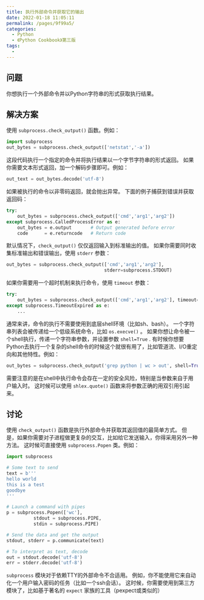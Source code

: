 ```yaml
---
title: 执行外部命令并获取它的输出
date: 2022-01-18 11:05:11
permalink: /pages/9f99a5/
categories:
  - Python
  - 《Python Cookbook》第三版
tags:
  - 
---
```


## 问题

你想执行一个外部命令并以Python字符串的形式获取执行结果。

## 解决方案

使用 `subprocess.check_output()` 函数。例如：

```python
import subprocess
out_bytes = subprocess.check_output(['netstat','-a'])
```

这段代码执行一个指定的命令并将执行结果以一个字节字符串的形式返回。 如果你需要文本形式返回，加一个解码步骤即可。例如：

```python
out_text = out_bytes.decode('utf-8')
```

如果被执行的命令以非零码返回，就会抛出异常。 下面的例子捕获到错误并获取返回码：

```python
try:
    out_bytes = subprocess.check_output(['cmd','arg1','arg2'])
except subprocess.CalledProcessError as e:
    out_bytes = e.output       # Output generated before error
    code      = e.returncode   # Return code
```

默认情况下，`check_output()` 仅仅返回输入到标准输出的值。 如果你需要同时收集标准输出和错误输出，使用 `stderr` 参数：

```python
out_bytes = subprocess.check_output(['cmd','arg1','arg2'],
                                    stderr=subprocess.STDOUT)
```

如果你需要用一个超时机制来执行命令，使用 `timeout` 参数：

```python
try:
    out_bytes = subprocess.check_output(['cmd','arg1','arg2'], timeout=5)
except subprocess.TimeoutExpired as e:
    ...
```

通常来讲，命令的执行不需要使用到底层shell环境（比如sh、bash）。 一个字符串列表会被传递给一个低级系统命令，比如 `os.execve()` 。 如果你想让命令被一个shell执行，传递一个字符串参数，并设置参数 `shell=True` . 有时候你想要Python去执行一个复杂的shell命令的时候这个就很有用了，比如管道流、I/O重定向和其他特性。例如：

```python
out_bytes = subprocess.check_output('grep python | wc > out', shell=True)
```

需要注意的是在shell中执行命令会存在一定的安全风险，特别是当参数来自于用户输入时。 这时候可以使用 `shlex.quote()` 函数来将参数正确的用双引用引起来。

## 讨论

使用 `check_output()` 函数是执行外部命令并获取其返回值的最简单方式。 但是，如果你需要对子进程做更复杂的交互，比如给它发送输入，你得采用另外一种方法。 这时候可直接使用 `subprocess.Popen` 类。例如：

```python
import subprocess

# Some text to send
text = b'''
hello world
this is a test
goodbye
'''

# Launch a command with pipes
p = subprocess.Popen(['wc'],
          stdout = subprocess.PIPE,
          stdin = subprocess.PIPE)

# Send the data and get the output
stdout, stderr = p.communicate(text)

# To interpret as text, decode
out = stdout.decode('utf-8')
err = stderr.decode('utf-8')
```

`subprocess` 模块对于依赖TTY的外部命令不合适用。 例如，你不能使用它来自动化一个用户输入密码的任务（比如一个ssh会话）。 这时候，你需要使用到第三方模块了，比如基于著名的 `expect` 家族的工具（pexpect或类似的）